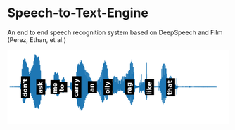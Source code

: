 # Speech-to-Text-Engine
An end to end speech recognition system based on DeepSpeech and Film (Perez,  Ethan,  et  al.)

<img src="example.png" alt-text="example from TIMIT database">
